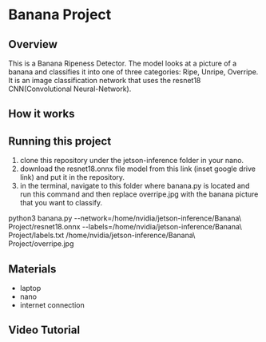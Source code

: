 # Banana Project
## Overview
This is a Banana Ripeness Detector. The model looks at a picture of a banana and classifies it into one of three categories: Ripe, Unripe, Overripe. It is an image classification network that uses the resnet18 CNN(Convolutional Neural-Network). 
## How it works
## Running this project
1. clone this repository under the jetson-inference folder in your nano. 
2. download the resnet18.onnx file model from this link (inset google drive link) and put it in the repository. 
3. in the terminal, navigate to this folder where banana.py is located and run this command and then replace overripe.jpg with the banana picture that you want to classify.

python3 banana.py --network=/home/nvidia/jetson-inference/Banana\ Project/resnet18.onnx --labels=/home/nvidia/jetson-inference/Banana\ Project/labels.txt /home/nvidia/jetson-inference/Banana\ Project/overripe.jpg



## Materials
- laptop 
- nano 
- internet connection 

## Video Tutorial
